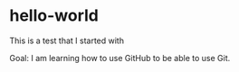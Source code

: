# hello-world
This is a test that I started with

Goal:
I am learning how to use GitHub to be able to use Git.

